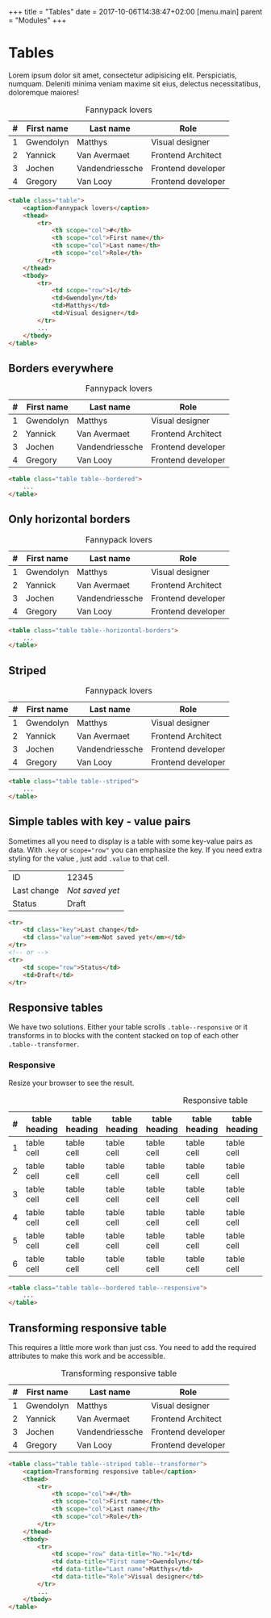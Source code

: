 +++
title = "Tables"
date = 2017-10-06T14:38:47+02:00
[menu.main]
parent = "Modules"
+++

# Tables

Lorem ipsum dolor sit amet, consectetur adipisicing elit. Perspiciatis, numquam. Deleniti minima veniam maxime sit eius, delectus necessitatibus, doloremque maiores!

<div class="fp-example">
	<table class="table">
		<caption>Fannypack lovers</caption>
		<thead>
			<tr>
				<th scope="col">#</th>
				<th scope="col">First name</th>
				<th scope="col">Last name</th>
				<th scope="col">Role</th>
			</tr>
		</thead>
		<tbody>
			<tr>
				<td scope="row">1</td>
				<td>Gwendolyn</td>
				<td>Matthys</td>
				<td>Visual designer</td>
			</tr>
			<tr>
				<td scope="row">2</td>
				<td>Yannick</td>
				<td>Van Avermaet</td>
				<td>Frontend Architect</td>
			</tr>
			<tr>
				<td scope="row">3</td>
				<td>Jochen</td>
				<td>Vandendriessche</td>
				<td>Frontend developer</td>
			</tr>
			<tr>
				<td scope="row">4</td>
				<td>Gregory </td>
				<td>Van Looy</td>
				<td>Frontend developer</td>
			</tr>
		</tbody>
	</table>
</div>

```html
<table class="table">
	<caption>Fannypack lovers</caption>
	<thead>
		<tr>
			<th scope="col">#</th>
			<th scope="col">First name</th>
			<th scope="col">Last name</th>
			<th scope="col">Role</th>
		</tr>
	</thead>
	<tbody>
		<tr>
			<td scope="row">1</td>
			<td>Gwendolyn</td>
			<td>Matthys</td>
			<td>Visual designer</td>
		</tr>
		...
	</tbody>
</table>
```

## Borders everywhere

<div class="fp-example">
	<table class="table table--bordered">
		<caption>Fannypack lovers</caption>
		<thead>
			<tr>
				<th scope="col">#</th>
				<th scope="col">First name</th>
				<th scope="col">Last name</th>
				<th scope="col">Role</th>
			</tr>
		</thead>
		<tbody>
			<tr>
				<td scope="row">1</td>
				<td>Gwendolyn</td>
				<td>Matthys</td>
				<td>Visual designer</td>
			</tr>
			<tr>
				<td scope="row">2</td>
				<td>Yannick</td>
				<td>Van Avermaet</td>
				<td>Frontend Architect</td>
			</tr>
			<tr>
				<td scope="row">3</td>
				<td>Jochen</td>
				<td>Vandendriessche</td>
				<td>Frontend developer</td>
			</tr>
			<tr>
				<td scope="row">4</td>
				<td>Gregory </td>
				<td>Van Looy</td>
				<td>Frontend developer</td>
			</tr>
		</tbody>
	</table>
</div>

```html
<table class="table table--bordered">
	...
</table>
```

## Only horizontal borders

<div class="fp-example">
	<table class="table table--horizontal-borders">
		<caption>Fannypack lovers</caption>
		<thead>
			<tr>
				<th scope="col">#</th>
				<th scope="col">First name</th>
				<th scope="col">Last name</th>
				<th scope="col">Role</th>
			</tr>
		</thead>
		<tbody>
			<tr>
				<td scope="row">1</td>
				<td>Gwendolyn</td>
				<td>Matthys</td>
				<td>Visual designer</td>
			</tr>
			<tr>
				<td scope="row">2</td>
				<td>Yannick</td>
				<td>Van Avermaet</td>
				<td>Frontend Architect</td>
			</tr>
			<tr>
				<td scope="row">3</td>
				<td>Jochen</td>
				<td>Vandendriessche</td>
				<td>Frontend developer</td>
			</tr>
			<tr>
				<td scope="row">4</td>
				<td>Gregory </td>
				<td>Van Looy</td>
				<td>Frontend developer</td>
			</tr>
		</tbody>
	</table>
</div>

```html
<table class="table table--horizontal-borders">
	...
</table>
```

## Striped

<div class="fp-example">
	<table class="table table--striped">
		<caption>Fannypack lovers</caption>
		<thead>
			<tr>
				<th scope="col">#</th>
				<th scope="col">First name</th>
				<th scope="col">Last name</th>
				<th scope="col">Role</th>
			</tr>
		</thead>
		<tbody>
			<tr>
				<td scope="row">1</td>
				<td>Gwendolyn</td>
				<td>Matthys</td>
				<td>Visual designer</td>
			</tr>
			<tr>
				<td scope="row">2</td>
				<td>Yannick</td>
				<td>Van Avermaet</td>
				<td>Frontend Architect</td>
			</tr>
			<tr>
				<td scope="row">3</td>
				<td>Jochen</td>
				<td>Vandendriessche</td>
				<td>Frontend developer</td>
			</tr>
			<tr>
				<td scope="row">4</td>
				<td>Gregory </td>
				<td>Van Looy</td>
				<td>Frontend developer</td>
			</tr>
		</tbody>
	</table>
</div>

```html
<table class="table table--striped">
	...
</table>
```

## Simple tables with key - value pairs

Sometimes all you need to display is a table with some key-value pairs as data.
With `.key` or `scope="row"` you can emphasize the key. If you need extra styling
 for the value , just add `.value` to that cell.

<div class="fp-example">
	<table class="table table--horizontal-borders">
		<tbody>
			<tr>
				<td class="key">ID</td>
				<td class="value">12345</td>
			</tr>
			<tr>
				<td class="key">Last change</td>
				<td class="value"><em>Not saved yet</em></td>
			</tr>
			<tr>
				<td scope="row">Status</td>
				<td>Draft</td>
			</tr>
		</tbody>
	</table>
</div>

```html
<tr>
	<td class="key">Last change</td>
	<td class="value"><em>Not saved yet</em></td>
</tr>
<!-- or -->
<tr>
	<td scope="row">Status</td>
	<td>Draft</td>
</tr>
```

## Responsive tables

We have two solutions. Either your table scrolls `.table--responsive` or it transforms in to blocks
with the content stacked on top of each other `.table--transformer`.

### Responsive

Resize your browser to see the result.

<div class="fp-example">
	<table class="table table--bordered table--responsive">
		<caption>Responsive table</caption>
		<thead>
			<tr>
				<th>#</th>
				<th>table heading</th>
				<th>table heading</th>
				<th>table heading</th>
				<th>table heading</th>
				<th>table heading</th>
				<th>table heading</th>
				<th>table heading</th>
				<th>table heading</th>
				<th>table heading</th>
				<th>table heading</th>
			</tr>
		</thead>
		<tbody>
			<tr>
				<td scope="row">1</td>
				<td>table cell</td>
				<td>table cell</td>
				<td>table cell</td>
				<td>table cell</td>
				<td>table cell</td>
				<td>table cell</td>
				<td>table cell</td>
				<td>table cell</td>
				<td>table cell</td>
				<td>table cell</td>
			</tr>
			<tr>
				<td scope="row">2</td>
				<td>table cell</td>
				<td>table cell</td>
				<td>table cell</td>
				<td>table cell</td>
				<td>table cell</td>
				<td>table cell</td>
				<td>table cell</td>
				<td>table cell</td>
				<td>table cell</td>
				<td>table cell</td>
			</tr>
			<tr>
				<td scope="row">3</td>
				<td>table cell</td>
				<td>table cell</td>
				<td>table cell</td>
				<td>table cell</td>
				<td>table cell</td>
				<td>table cell</td>
				<td>table cell</td>
				<td>table cell</td>
				<td>table cell</td>
				<td>table cell</td>
			</tr>
			<tr>
				<td scope="row">4</td>
				<td>table cell</td>
				<td>table cell</td>
				<td>table cell</td>
				<td>table cell</td>
				<td>table cell</td>
				<td>table cell</td>
				<td>table cell</td>
				<td>table cell</td>
				<td>table cell</td>
				<td>table cell</td>
			</tr>
			<tr>
				<td scope="row">5</td>
				<td>table cell</td>
				<td>table cell</td>
				<td>table cell</td>
				<td>table cell</td>
				<td>table cell</td>
				<td>table cell</td>
				<td>table cell</td>
				<td>table cell</td>
				<td>table cell</td>
				<td>table cell</td>
			</tr>
			<tr>
				<td scope="row">6</td>
				<td>table cell</td>
				<td>table cell</td>
				<td>table cell</td>
				<td>table cell</td>
				<td>table cell</td>
				<td>table cell</td>
				<td>table cell</td>
				<td>table cell</td>
				<td>table cell</td>
				<td>table cell</td>
			</tr>
		</tbody>
	</table>
</div>

```html
<table class="table table--bordered table--responsive">
	...
</table>
```

## Transforming responsive table

This requires a little more work than just css. You need to add the required
attributes to make this work and be accessible.

<div class="fp-example">
	<table class="table table--bordered table--transformer">
		<caption>Transforming responsive table</caption>
		<thead>
			<tr>
				<th scope="col">#</th>
				<th scope="col">First name</th>
				<th scope="col">Last name</th>
				<th scope="col">Role</th>
			</tr>
		</thead>
		<tbody>
			<tr>
				<td scope="row" data-title="No.">1</td>
				<td data-title="First name">Gwendolyn</td>
				<td data-title="Last name">Matthys</td>
				<td data-title="Role">Visual designer</td>
			</tr>
			<tr>
				<td scope="row" data-title="No.">2</td>
				<td data-title="First name">Yannick</td>
				<td data-title="Last name">Van Avermaet</td>
				<td data-title="Role">Frontend Architect</td>
			</tr>
			<tr>
				<td scope="row" data-title="No.">3</td>
				<td data-title="First name">Jochen</td>
				<td data-title="Last name">Vandendriessche</td>
				<td data-title="Role">Frontend developer</td>
			</tr>
			<tr>
				<td scope="row" data-title="No.">4</td>
				<td data-title="First name">Gregory </td>
				<td data-title="Last name">Van Looy</td>
				<td data-title="Role">Frontend developer</td>
			</tr>
		</tbody>
	</table>
</div>

```html
<table class="table table--striped table--transformer">
	<caption>Transforming responsive table</caption>
	<thead>
		<tr>
			<th scope="col">#</th>
			<th scope="col">First name</th>
			<th scope="col">Last name</th>
			<th scope="col">Role</th>
		</tr>
	</thead>
	<tbody>
		<tr>
			<td scope="row" data-title="No.">1</td>
			<td data-title="First name">Gwendolyn</td>
			<td data-title="Last name">Matthys</td>
			<td data-title="Role">Visual designer</td>
		</tr>
		...
	</tbody>
</table>
```
